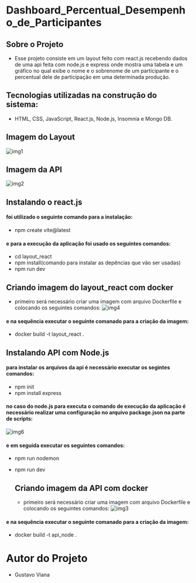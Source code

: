 # Dashboard_Percentual_Desempenho_de_Participantes

## Sobre o Projeto
- Esse projeto consiste em um layout feito com react.js recebendo dados de uma api feita com node.js e express onde mostra uma tabela e um gráfico no qual exibe o nome e o sobrenome de
um participante e o percentual dele de participação em uma determinada produção.

## Tecnologias utilizadas na construção do sistema:
- HTML, CSS, JavaScript, React.js, Node.js, Insomnia e Mongo DB.

## Imagem do Layout
![img1](https://github.com/Gustavo12386/Teste_CotaBox/assets/81700849/0d0655b4-b683-48d5-94e8-f555f3d470f5)

## Imagem da API
![img2](https://github.com/Gustavo12386/Teste_CotaBox/assets/81700849/d9281460-1d29-4d2b-8c04-d2993a1b23b2)

## Instalando o react.js
#### foi utilizado o seguinte comando para a instalação:
- npm create vite@latest
#### e para a execução da aplicação foi usado os seguintes comandos:
- cd layout_react
- npm install(comando para instalar as depências que vão ser usadas)
- npm run dev

## Criando imagem do layout_react com docker
- primeiro será necessário criar uma imagem com arquivo Dockerfile e colocando os seguintes comandos:
 ![img4](https://github.com/Gustavo12386/Teste_CotaBox/assets/81700849/71a10abe-3c10-4481-92fa-b52e437ae12c)

#### e na sequência executar o seguinte comanado para a criação da imagem:
- docker build -t layout_react .

## Instalando API com Node.js
#### para instalar os arquivos da api é necessário executar os segintes comandos:
- npm init
- npm install express

#### no caso do node.js para executa o comando de execução da aplicação é necessário realizar uma configuração no arquivo package.json na parte de scripts:
![img6](https://github.com/Gustavo12386/Teste_CotaBox/assets/81700849/47fa0315-6026-4b0f-ab15-dfe4c6b24c06)
#### e em seguida executar os seguintes comandos:
- npm run nodemon
- npm run dev

  ## Criando imagem da API com docker
  - primeiro será necessário criar uma imagem com arquivo Dockerfile e colocando os seguintes comandos:
  ![img3](https://github.com/Gustavo12386/Teste_CotaBox/assets/81700849/c7380aa1-5a8f-4177-b73f-01fb5c10b254)

#### e na sequência executar o seguinte comanado para a criação da imagem:
- docker build -t api_node .

# Autor do Projeto
- Gustavo Viana
